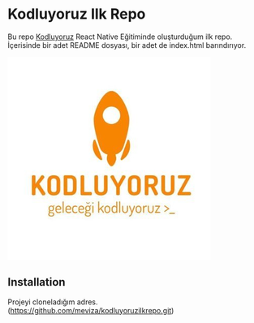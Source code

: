 # Kodluyoruz Ilk Repo

Bu repo [Kodluyoruz](https://www.kodluyoruz.org/) React Native Eğitiminde oluşturduğum ilk repo. İçerisinde bir adet README dosyası, bir adet de index.html barındırıyor.

![Kodluyoruz Logo](https://raw.githubusercontent.com/Kodluyoruz/taskforce/git/git/markdown-nedir-nasil-kullaniriz-/figures/kodluyoruz_logo.jpg)

## Installation
Projeyi cloneladığım adres. (https://github.com/meviza/kodluyoruzilkrepo.git)
